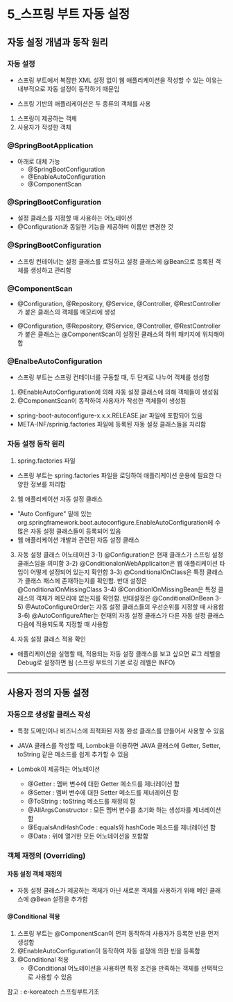 # 5\_스프링 부트 자동 설정

## 자동 설정 개념과 동작 원리

### 자동 설정

- 스프링 부트에서 복잡한 XML 설정 없이 웹 애플리케이션을 작성할 수 있는 이유는 내부적으로 자동 설정이 동작하기 때문임

- 스프링 기반의 애플리케이션은 두 종류의 객체를 사용

1. 스프링이 제공하는 객체
2. 사용자가 작성한 객체

### @SpringBootApplication

- 아래로 대체 가능
  - @SpringBootConfiguration
  - @EnableAutoConfiguration
  - @ComponentScan

### @SpringBootConfiguration

- 설정 클래스를 지정할 때 사용하는 어노테이션
- @Configuration과 동일한 기능을 제공하며 이름만 변경한 것

### @SpringBootConfiguration

- 스프링 컨테이너는 설정 클래스를 로딩하고 설정 클래스에 @Bean으로 등록된 객체를 생성하고 관리함

### @ComponentScan

- @Configuration, @Repository, @Service, @Controller, @RestController가 붙은 클래스의 객체를 메모리에 생성

- @Configuration, @Repository, @Service, @Controller, @RestController가 붙은 클래스는 @ComponentScan이 설정된 클래스의 하위 패키지에 위치해야 함

### @EnalbeAutoConfiguration

- 스프링 부트는 스프링 컨테이너를 구동할 때, 두 단계로 나누어 객체를 생성함

1. @EnableAutoConfiguration에 의해 자동 설정 클래스에 의해 객체들이 생성됨
2. @ComponentScan이 동작하여 사용자가 작성한 객체들이 생성됨

- spring-boot-autoconfigure-x.x.x.RELEASE.jar 파일에 포함되어 있음
- META-INF/sprinig.factories 파일에 등록된 자동 설정 클래스들을 처리함

### 자동 설정 동작 원리

1. spring.factories 파일

- 스프링 부트는 spring.factories 파일을 로딩하여 애플리케이션 운용에 필요한 다양한 정보를 처리함

2. 웹 애플리케이션 자동 설정 클래스

- "Auto Configure" 밑에 있는 org.springframework.boot.autoconfigure.EnableAutoConfiguration에 수많은 자동 설정 클래스들이 등록되어 있음
- 웹 애플리케이션 개발과 관련된 자동 설정 클래스

3. 자동 설정 클래스 어노테이션
   3-1) @Configuration은 현재 클래스가 스프링 설정 클래스임을 의미함
   3-2) @ConditionalonWebApplicaiton은 웹 애플리케이션 타입이 어떻게 설정되어 있는지 확인함
   3-3) @ConditionalOnClass은 특정 클래스가 클래스 패스에 존재하는지를 확인함. 반대 설정은 @ConditionalOnMissingClass
   3-4) @ConditionlOnMissingBean은 특정 클래스의 객체가 메모리에 없는지를 확인함. 반대설정은 @ConditionalOnBean
   3-5) @AutoConfigureOrder는 자동 설정 클래스들의 우선순위를 지정할 때 사용함
   3-6) @AutoConfigureAfter는 현재의 자동 설정 클래스가 다른 자동 설정 클래스 다음에 적용되도록 지정할 때 사용함

4. 자동 설정 클래스 적용 확인

- 애플리케이션을 실행할 때, 적용되는 자동 설정 클래스를 보고 싶으면 로그 레벨을 Debug로 설정하면 됨 (스프링 부트의 기본 로깅 레벨은 INFO)

---

## 사용자 정의 자동 설정

### 자동으로 생성할 클래스 작성

- 특정 도메인이나 비즈니스에 최적화된 자동 완성 클래스를 만들어서 사용할 수 있음
- JAVA 클래스를 작성할 때, Lombok을 이용하면 JAVA 클래스에 Getter, Setter, toString 같은 메소드를 쉽게 추가할 수 있음

- Lombok이 제공하는 어노테이션
  - @Getter : 멤버 변수에 대한 Getter 메소드를 제너레이션 함
  - @Setter : 멤버 변수에 대한 Setter 메소드를 제너레이션 함
  - @ToString : toString 메소드를 재정의 함
  - @AllArgsConstructor : 모든 멤버 변수를 초기화 하는 생성자를 제너레이션 함
  - @EqualsAndHashCode : equals와 hashCode 메소드를 제너레이션 함
  - @Data : 위에 열거한 모든 어노테이션을 포함함

### 객체 재정의 (Overriding)

#### 자동 설정 객체 재정의

- 자동 설정 클래스가 제공하는 객체가 아닌 새로운 객체를 사용하기 위해 메인 클래스에 @Bean 설정을 추가함

#### @Conditional 적용

1. 스프링 부트는 @ComponentScan이 먼저 동작하여 사용자가 등록한 빈을 먼저 생성함
2. @EnableAutoConfiguration이 동작하여 자동 설정에 의한 빈을 등록함
3. @Conditional 적용
   - @Conditional 어노테이션을 사용하면 특정 조건을 만족하는 객체를 선택적으로 사용할 수 있음

참고 : e-koreatech 스프링부트기초
